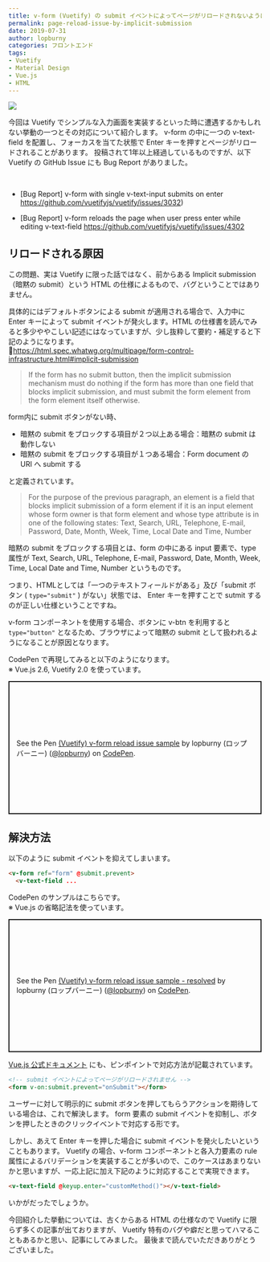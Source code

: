 ```yaml
---
title: v-form (Vuetify) の submit イベントによってページがリロードされないようにする
permalink: page-reload-issue-by-implicit-submission
date: 2019-07-31
author: lopburny
categories: フロントエンド
tags:
- Vuetify
- Material Design
- Vue.js
- HTML
---
```


![](/articles/assets/lopburny/img/lopburny_blog_5_thumbnail.jpg)


今回は Vuetify でシンプルな入力画面を実装するといった時に遭遇するかもしれない挙動の一つとその対応について紹介します。
v-form の中に一つの v-text-field を配置し、フォーカスを当てた状態で Enter キーを押すとページがリロードされることがあります。
投稿されて1年以上経過しているものですが、以下 Vuetify の GitHub Issue にも Bug Report がありました。  

<br>

- [Bug Report] v-form with single v-text-input submits on enter
https://github.com/vuetifyjs/vuetify/issues/3032)  

- [Bug Report] v-form reloads the page when user press enter while editing v-text-field
https://github.com/vuetifyjs/vuetify/issues/4302  


## リロードされる原因

この問題、実は Vuetify に限った話ではなく、前からある Implicit submission （暗黙の submit）という HTML の仕様によるもので、バグということではありません。  

具体的にはデフォルトボタンによる submit が適用される場合で、入力中に Enter キーによって submit イベントが発火します。HTML の仕様書を読んでみると多少ややこしい記述にはなっていますが、少し抜粋して要約・補足すると下記のようになります。  
🔗https://html.spec.whatwg.org/multipage/form-control-infrastructure.html#implicit-submission

> If the form has no submit button, then the implicit submission mechanism must do nothing if the form has more than one field that blocks implicit submission, and must submit the form element from the form element itself otherwise.

form内に submit ボタンがない時、
<br>
- 暗黙の submit をブロックする項目が２つ以上ある場合：暗黙の submit は動作しない
- 暗黙の submit をブロックする項目が１つある場合：Form document の URI へ submit する

と定義されています。

> For the purpose of the previous paragraph, an element is a field that blocks implicit submission of a form element if it is an input element whose form owner is that form element and whose type attribute is in one of the following states: Text, Search, URL, Telephone, E-mail, Password, Date, Month, Week, Time, Local Date and Time, Number

暗黙の submit をブロックする項目とは、form の中にある input 要素で、type 属性が Text, Search, URL, Telephone, E-mail, Password, Date, Month, Week, Time, Local Date and Time, Number というものです。  

つまり、HTMLとしては「一つのテキストフィールドがある」及び「submit ボタン ( `type="submit"` ) がない」状態では、 Enter キーを押すことで sutmit するのが正しい仕様ということですね。

v-form コンポーネントを使用する場合、ボタンに v-btn を利用すると `type="button"` となるため、ブラウザによって暗黙の submit として扱われるようになることが原因となります。  

CodePen で再現してみると以下のようになります。  
※ Vue.js 2.6, Vuetify 2.0 を使っています。

<p class="codepen" data-height="265" data-theme-id="0" data-default-tab="html,result" data-user="lopburny" data-slug-hash="EqWmxG" style="height: 265px; box-sizing: border-box; display: flex; align-items: center; justify-content: center; border: 2px solid; margin: 1em 0; padding: 1em;" data-pen-title="(Vuetify) v-form reload issue sample">
  <span>See the Pen <a href="https://codepen.io/lopburny/pen/EqWmxG/">
  (Vuetify) v-form reload issue sample</a> by lopburny (ロップバーニー) (<a href="https://codepen.io/lopburny">@lopburny</a>)
  on <a href="https://codepen.io">CodePen</a>.</span>
</p>
<script async src="https://static.codepen.io/assets/embed/ei.js"></script>

## 解決方法

以下のように submit イベントを抑えてしまいます。

```html
<v-form ref="form" @submit.prevent>
  <v-text-field ...
```

CodePen のサンプルはこちらです。  
※ Vue.js の省略記法を使っています。
<p class="codepen" data-height="265" data-theme-id="0" data-default-tab="html,result" data-user="lopburny" data-slug-hash="gVWEPR" style="height: 265px; box-sizing: border-box; display: flex; align-items: center; justify-content: center; border: 2px solid; margin: 1em 0; padding: 1em;" data-pen-title="(Vuetify) v-form reload issue sample - resolved">
  <span>See the Pen <a href="https://codepen.io/lopburny/pen/gVWEPR/">
  (Vuetify) v-form reload issue sample - resolved</a> by lopburny (ロップバーニー) (<a href="https://codepen.io/lopburny">@lopburny</a>)
  on <a href="https://codepen.io">CodePen</a>.</span>
</p>
<script async src="https://static.codepen.io/assets/embed/ei.js"></script>

[Vue.js 公式ドキュメント](https://jp.vuejs.org/v2/guide/events.html#%E3%82%A4%E3%83%99%E3%83%B3%E3%83%88%E4%BF%AE%E9%A3%BE%E5%AD%90) にも、ピンポイントで対応方法が記載されています。

```html
<!-- submit イベントによってページがリロードされません -->
<form v-on:submit.prevent="onSubmit"></form>
```

ユーザーに対して明示的に submit ボタンを押してもらうアクションを期待している場合は、これで解決します。
form 要素の submit イベントを抑制し、ボタンを押したときのクリックイベントで対応する形です。

しかし、あえて Enter キーを押した場合に submit イベントを発火したいということもあります。
Vuetify の場合、v-form コンポーネントと各入力要素の rule 属性によるバリデーションを実装することが多いので、このケースはあまりないかと思いますが、一応上記に加え下記のように対応することで実現できます。

```html
<v-text-field @keyup.enter="customMethod()"></v-text-field>
```

いかがだったでしょうか。

今回紹介した挙動については、古くからある HTML の仕様なので Vuetify に限らず多くの記事が出ておりますが、
Vuetify 特有のバグや癖だと思ってハマることもあるかと思い、記事にしてみました。
最後まで読んでいただきありがとうございました。
